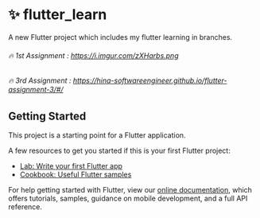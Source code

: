 # ✨ flutter_learn

A new Flutter project which includes my flutter learning in branches.

###### 🔥 1st Assignment : https://i.imgur.com/zXHarbs.png

###### 🔥 3rd Assignment : https://hina-softwareengineer.github.io/flutter-assignment-3/#/

## Getting Started

This project is a starting point for a Flutter application.

A few resources to get you started if this is your first Flutter project:

- [Lab: Write your first Flutter app](https://flutter.dev/docs/get-started/codelab)
- [Cookbook: Useful Flutter samples](https://flutter.dev/docs/cookbook)

For help getting started with Flutter, view our
[online documentation](https://flutter.dev/docs), which offers tutorials,
samples, guidance on mobile development, and a full API reference.
